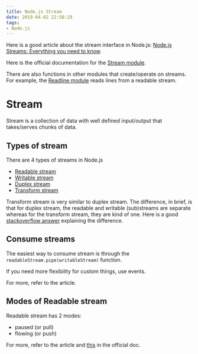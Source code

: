 ```yaml
---
title: Node.js Stream
date: 2019-04-02 22:58:29
tags:
- Node.js
---
```


Here is a good article about the stream interface in Node.js: [Node.js Streams: Everything you need to know](https://medium.freecodecamp.org/node-js-streams-everything-you-need-to-know-c9141306be93).

Here is the official documentation for the [Stream module](https://nodejs.org/api/stream.html).

There are also functions in other modules that create/operate on streams.
For example, the [Readline module](https://nodejs.org/api/readline.html) reads lines from a readable stream.

# Stream

Stream is a collection of data with well defined input/output that takes/serves chunks of data.

## Types of stream

There are 4 types of streams in Node.js
* [Readable stream](https://nodejs.org/api/stream.html#stream_readable_streams)
* [Writable stream](https://nodejs.org/api/stream.html#stream_writable_streams)
* [Duplex stream](https://nodejs.org/api/stream.html#stream_class_stream_duplex)
* [Transform stream](https://nodejs.org/api/stream.html#stream_class_stream_transform)

Transform stream is very similar to duplex stream. The difference, in brief, is that for duplex stream, the readable and writable (sub)streams are separate whereas for the transform stream, they are kind of one. Here is a good [stackoverflow answer](https://stackoverflow.com/questions/18335499/nodejs-whats-the-difference-between-a-duplex-stream-and-a-transform-stream) explaining the difference.

## Consume streams

The easiest way to consume stream is through the `readableStream.pipe(writableStream)` function.

If you need more flexibility for custom things, use events. 

For more, refer to the article.

## Modes of Readable stream

Readable stream has 2 modes:
* paused (or pull)
* flowing (or push)

For more, refer to the article and [this](https://nodejs.org/api/stream.html#stream_two_reading_modes) in the official doc.